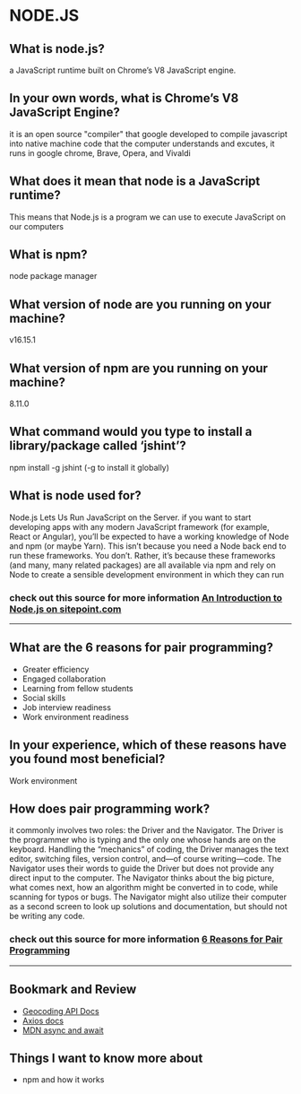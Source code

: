 # NODE.JS 

## What is node.js?
a JavaScript runtime built on Chrome’s V8 JavaScript engine.
## In your own words, what is Chrome’s V8 JavaScript Engine?
it is an open source "compiler" that google developed to compile javascript into native machine code that the computer understands and excutes, it runs in google chrome, Brave, Opera, and Vivaldi
## What does it mean that node is a JavaScript runtime?
This means that Node.js is a program we can use to execute JavaScript on our computers
## What is npm?
node package manager 
## What version of node are you running on your machine?
v16.15.1
## What version of npm are you running on your machine?
8.11.0
## What command would you type to install a library/package called ‘jshint’?
npm install -g jshint (-g to install it globally)
## What is node used for?
Node.js Lets Us Run JavaScript on the Server. if you want to start developing apps with any modern JavaScript framework (for example, React or Angular), you’ll be expected to have a working knowledge of Node and npm (or maybe Yarn). This isn’t because you need a Node back end to run these frameworks. You don’t. Rather, it’s because these frameworks (and many, many related packages) are all available via npm and rely on Node to create a sensible development environment in which they can run

### check out this source for more information [An Introduction to Node.js on sitepoint.com](https://www.sitepoint.com/an-introduction-to-node-js/)
---
## What are the 6 reasons for pair programming?
- Greater efficiency
- Engaged collaboration
- Learning from fellow students
- Social skills
- Job interview readiness
- Work environment readiness
## In your experience, which of these reasons have you found most beneficial?
Work environment 
## How does pair programming work?
it commonly involves two roles: the Driver and the Navigator. The Driver is the programmer who is typing and the only one whose hands are on the keyboard. Handling the “mechanics” of coding, the Driver manages the text editor, switching files, version control, and—of course writing—code. The Navigator uses their words to guide the Driver but does not provide any direct input to the computer. The Navigator thinks about the big picture, what comes next, how an algorithm might be converted in to code, while scanning for typos or bugs. The Navigator might also utilize their computer as a second screen to look up solutions and documentation, but should not be writing any code.

### check out this source for more information [6 Reasons for Pair Programming](https://www.codefellows.org/blog/6-reasons-for-pair-programming/)

---
## Bookmark and Review
- [Geocoding API Docs](https://locationiq.com/)
- [Axios docs](https://www.npmjs.com/package/axios)
- [MDN async and await](https://developer.mozilla.org/en-US/docs/Learn/JavaScript/Asynchronous/Async_await)

## Things I want to know more about
- npm and how it works
